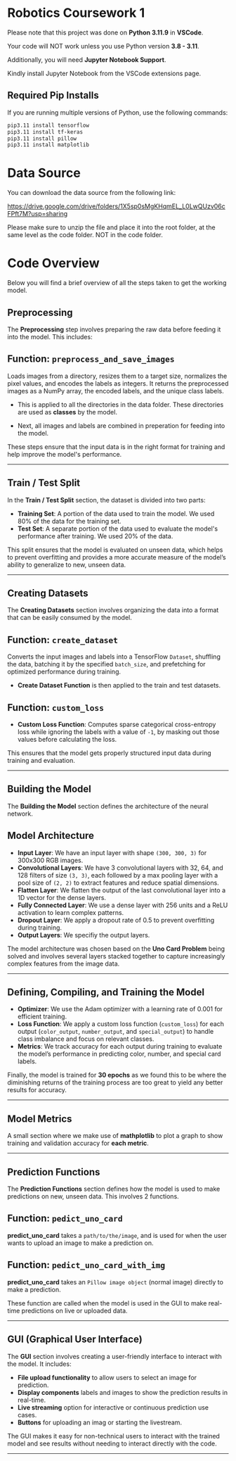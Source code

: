 # Robotics Coursework 1

Please note that this project was done on **Python 3.11.9** in **VSCode**.

Your code will NOT work unless you use Python version **3.8 - 3.11**.

Additionally, you will need **Jupyter Notebook Support**.

Kindly install Jupyter Notebook from the VSCode extensions page.

## Required Pip Installs

If you are running multiple versions of Python, use the following commands:

```bash
pip3.11 install tensorflow
pip3.11 install tf-keras
pip3.11 install pillow
pip3.11 install matplotlib
```

# Data Source

You can download the data source from the following link:

https://drive.google.com/drive/folders/1X5sp0sMgKHqmEL_L0LwQUzv06cFPft7M?usp=sharing

Please make sure to unzip the file and place it into the root folder, at the same level as the code folder. NOT in the code folder.


# Code Overview

Below you will find a brief overview of all the steps taken to get the working model.

## Preprocessing

The **Preprocessing** step involves preparing the raw data before feeding it into the model. This includes:

## Function: `preprocess_and_save_images`

Loads images from a directory, resizes them to a target size, normalizes the pixel values, and encodes the labels as integers. It returns the preprocessed images as a NumPy array, the encoded labels, and the unique class labels.

- This is applied to all the directories in the data folder. These directories are used as **classes** by the model.

- Next, all images and labels are combined in preperation for feeding into the model.

These steps ensure that the input data is in the right format for training and help improve the model's performance.

---

## Train / Test Split

In the **Train / Test Split** section, the dataset is divided into two parts:

- **Training Set**: A portion of the data used to train the model. We used 80% of the data for the training set.
- **Test Set**: A separate portion of the data used to evaluate the model's performance after training. We used 20% of the data.

This split ensures that the model is evaluated on unseen data, which helps to prevent overfitting and provides a more accurate measure of the model’s ability to generalize to new, unseen data.

---

## Creating Datasets

The **Creating Datasets** section involves organizing the data into a format that can be easily consumed by the model.

## Function: `create_dataset`

Converts the input images and labels into a TensorFlow `Dataset`, shuffling the data, batching it by the specified `batch_size`, and prefetching for optimized performance during training.

- **Create Dataset Function** is then applied to the train and test datasets.

## Function: `custom_loss`

- **Custom Loss Function**: Computes sparse categorical cross-entropy loss while ignoring the labels with a value of `-1`, by masking out those values before calculating the loss.


This ensures that the model gets properly structured input data during training and evaluation.

---

## Building the Model

The **Building the Model** section defines the architecture of the neural network.

## Model Architecture

- **Input Layer**: We have an input layer with shape `(300, 300, 3)` for 300x300 RGB images.
- **Convolutional Layers**: We have 3 convolutional layers with 32, 64, and 128 filters of size `(3, 3)`, each followed by a max pooling layer with a pool size of `(2, 2)` to extract features and reduce spatial dimensions.
- **Flatten Layer**: We flatten the output of the last convolutional layer into a 1D vector for the dense layers.
- **Fully Connected Layer**: We use a dense layer with 256 units and a ReLU activation to learn complex patterns.
- **Dropout Layer**: We apply a dropout rate of 0.5 to prevent overfitting during training.
- **Output Layers**: We specifiy the output layers.

The model architecture was chosen based on the **Uno Card Problem** being solved and involves several layers stacked together to capture increasingly complex features from the image data.

---

## Defining, Compiling, and Training the Model

- **Optimizer**: We use the Adam optimizer with a learning rate of 0.001 for efficient training.
- **Loss Function**: We apply a custom loss function (`custom_loss`) for each output (`color_output`, `number_output`, and `special_output`) to handle class imbalance and focus on relevant classes.
- **Metrics**: We track accuracy for each output during training to evaluate the model’s performance in predicting color, number, and special card labels.

Finally, the model is trained for **30 epochs** as we found this to be where the diminishing returns of the training process are too great to yield any better results for accuracy.

---

## Model Metrics

A small section where we make use of **mathplotlib** to plot a graph to show training and validation accuracy for **each metric**.

---

## Prediction Functions

The **Prediction Functions** section defines how the model is used to make predictions on new, unseen data. This involves 2 functions.

## Function: `pedict_uno_card`

**predict_uno_card** takes a `path/to/the/image`, and is used for when the user wants to upload an image to make a prediction on.

## Function: `pedict_uno_card_with_img`

**predict_uno_card** takes an `Pillow image object` (normal image) directly to make a prediction.

These function are called when the model is used in the GUI to make real-time predictions on live or uploaded data.

---

## GUI (Graphical User Interface)

The **GUI** section involves creating a user-friendly interface to interact with the model. It includes:

- **File upload functionality** to allow users to select an image for prediction.
- **Display components** labels and images to show the prediction results in real-time.
- **Live streaming** option for interactive or continuous prediction use cases.
- **Buttons** for uploading an imag or starting the livestream.

The GUI makes it easy for non-technical users to interact with the trained model and see results without needing to interact directly with the code.

---
